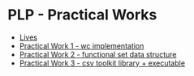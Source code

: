 # PLP - Practical Works

- [Lives](lives)
- [Practical Work 1 - wc implementation](pw01)
- [Practical Work 2 - functional set data structure](pw02)
- [Practical Work 3 - csv toolkit library + executable](pw03)
